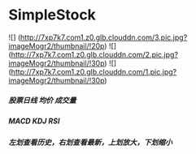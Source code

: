 # SimpleStock
![] (http://7xp7k7.com1.z0.glb.clouddn.com/3.pic.jpg?imageMogr2/thumbnail/!20p)
![] (http://7xp7k7.com1.z0.glb.clouddn.com/2.pic.jpg?imageMogr2/thumbnail/!30p)
![] (http://7xp7k7.com1.z0.glb.clouddn.com/1.pic.jpg?imageMogr2/thumbnail/!30p)

##### 股票日线 均价 成交量
##### MACD KDJ RSI
##### 左划查看历史，右划查看最新，上划放大，下划缩小